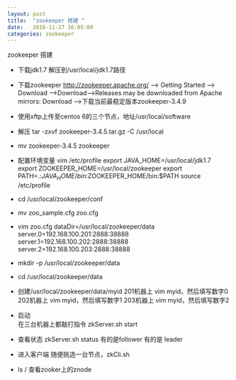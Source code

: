 ```yaml
---
layout: post
title:  "zookeeper 搭建 "
date:   2016-11-27 16:05:00
categories: zookeeper
---
```


zookeeper 搭建

- 下载jdk1.7
	解压到/usr/local/jdk1.7路径
- 下载zookeeper
http://zookeeper.apache.org/ --> Getting Started --> Download -->Download-->Releases may be downloaded from Apache mirrors: Download
-->下载当前最稳定版本zookeeper-3.4.9

- 使用xftp上传至centos 6的三个节点，地址/usr/local/software
- 解压 tar -zxvf zookeeper-3.4.5.tar.gz -C /usr/local
- mv zookeeper-3.4.5 zookeeper
- 配置环境变量
    vim /etc/profile
	export JAVA_HOME=/usr/local/jdk1.7
	export ZOOKEEPER_HOME=/usr/local/zookeeper
	export PATH=.:$JAVA_HOME/bin:$ZOOKEEPER_HOME/bin:$PATH
	source /etc/profile
	
- cd /usr/local/zookeeper/conf
- mv zoo_sample.cfg zoo.cfg
- vim zoo.cfg
	dataDir=/usr/local/zookeeper/data
	server.0=192.168.100.201:2888:38888
	server.1=192.168.100.202:2888:38888
	server.2=192.168.100.203:2888:38888
- mkdir -p /usr/local/zookeeper/data
- cd /usr/local/zookeeper/data
- 创建/usr/local/zookeeper/data/myid
	201机器上 vim myid，然后填写数字0
	202机器上 vim myid，然后填写数字1
	203机器上 vim myid，然后填写数字2
	
- 启动	
	在三台机器上都敲打指令 zkServer.sh start	
	
- 查看状态
	 zkServer.sh status
	 有的是follower 有的是 leader

- 进入客户端
	随便挑选一台节点，zkCli.sh
- ls / 	查看zooker上的znode